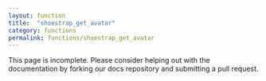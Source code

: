 ```yaml
---
layout: function
title:  "shoestrap_get_avatar"
category: functions
permalink: functions/shoestrap_get_avatar
---
```


This page is incomplete. Please consider helping out with the documentation by forking our docs repository and submitting a pull request.